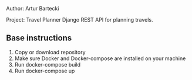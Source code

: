 Author: Artur Bartecki

Project: Travel Planner
Django REST API for planning travels.

## Base instructions
1. Copy or download repository
2. Make sure Docker and Docker-compose are installed on your machine
3. Run docker-compose build
4. Run docker-compose up